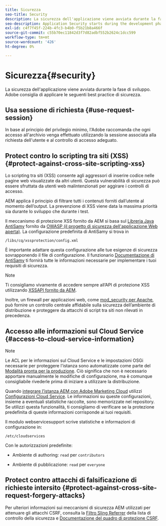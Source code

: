 ```yaml
---
title: Sicurezza
seo-title: Security
description: La sicurezza dell'applicazione viene avviata durante la fase di sviluppo
seo-description: Application Security starts during the development phase
exl-id: c4f7f45f-224b-4fc3-b4b0-f5b21b8a466f
source-git-commit: c55b70ec11842d3f7d82adbf552b2624c1dcc599
workflow-type: tm+mt
source-wordcount: '426'
ht-degree: 0%

---
```


# Sicurezza{#security}

La sicurezza dell&#39;applicazione viene avviata durante la fase di sviluppo. Adobe consiglia di applicare le seguenti best practice di sicurezza.

## Usa sessione di richiesta {#use-request-session}

In base al principio del privilegio minimo, l&#39;Adobe raccomanda che ogni accesso all&#39;archivio venga effettuato utilizzando la sessione associata alla richiesta dell&#39;utente e al controllo di accesso adeguato.

## Protect contro lo scripting tra siti (XSS) {#protect-against-cross-site-scripting-xss}

Lo scripting tra siti (XSS) consente agli aggressori di inserire codice nelle pagine web visualizzate da altri utenti. Questa vulnerabilità di sicurezza può essere sfruttata da utenti web malintenzionati per aggirare i controlli di accesso.

AEM applica il principio di filtrare tutti i contenuti forniti dall’utente al momento dell’output. La prevenzione di XSS viene data la massima priorità sia durante lo sviluppo che durante i test.

Il meccanismo di protezione XSS fornito da AEM si basa sul [Libreria Java AntiSamy](https://www.owasp.org/index.php/Category:OWASP_AntiSamy_Project) fornito da [OWASP (il progetto di sicurezza dell&#39;applicazione Web aperta)](https://www.owasp.org/). La configurazione predefinita di AntiSamy si trova in

`/libs/cq/xssprotection/config.xml`

È importante adattare questa configurazione alle tue esigenze di sicurezza sovrapponendo il file di configurazione. Il funzionario [Documentazione di AntiSamy](https://www.owasp.org/index.php/Category:OWASP_AntiSamy_Project) ti fornirà tutte le informazioni necessarie per implementare i tuoi requisiti di sicurezza.

>[!NOTE]
>
>Ti consigliamo vivamente di accedere sempre all’API di protezione XSS utilizzando [XSSAPI fornito da AEM](https://helpx.adobe.com/experience-manager/6-5/sites/developing/using/reference-materials/javadoc/com/adobe/granite/xss/XSSAPI.html).

Inoltre, un firewall per applicazioni web, come [mod_security per Apache](https://www.modsecurity.org), può fornire un controllo centrale affidabile sulla sicurezza dell’ambiente di distribuzione e proteggere da attacchi di script tra siti non rilevati in precedenza.

## Accesso alle informazioni sul Cloud Service {#access-to-cloud-service-information}

>[!NOTE]
>
>Le ACL per le informazioni sul Cloud Service e le impostazioni OSGi necessarie per proteggere l&#39;istanza sono automatizzate come parte del [Modalità pronta per la produzione](/help/sites-administering/production-ready.md). Ciò significa che non è necessario apportare manualmente le modifiche di configurazione, ma è comunque consigliabile rivederle prima di iniziare a utilizzare la distribuzione.

Quando [integrare l’istanza AEM con Adobe Marketing Cloud](/help/sites-administering/marketing-cloud.md) utilizzi [Configurazioni Cloud Service](/help/sites-developing/extending-cloud-config.md). Le informazioni su queste configurazioni, insieme a eventuali statistiche raccolte, sono memorizzate nel repository. Se utilizzi questa funzionalità, ti consigliamo di verificare se la protezione predefinita di queste informazioni corrisponde ai tuoi requisiti.

Il modulo webservicesupport scrive statistiche e informazioni di configurazione in:

`/etc/cloudservices`

Con le autorizzazioni predefinite:

* Ambiente di authoring: `read` per `contributors`

* Ambiente di pubblicazione: `read` per `everyone`

## Protect contro attacchi di falsificazione di richieste intersito {#protect-against-cross-site-request-forgery-attacks}

Per ulteriori informazioni sui meccanismi di sicurezza AEM utilizzati per attenuare gli attacchi CSRF, consulta la [Filtro Sling Referrer](/help/sites-administering/security-checklist.md#protect-against-cross-site-request-forgery) della lista di controllo della sicurezza e [Documentazione del quadro di protezione CSRF](/help/sites-developing/csrf-protection.md).
